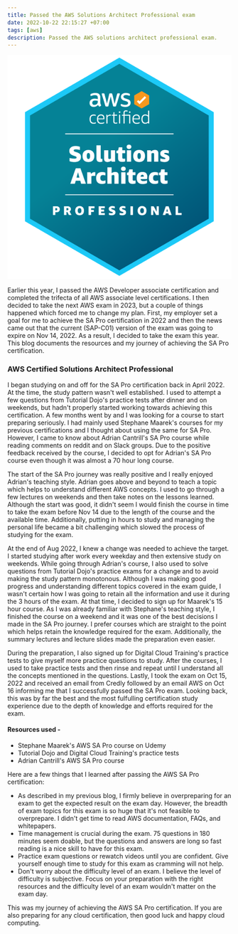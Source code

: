 ```yaml
---
title: Passed the AWS Solutions Architect Professional exam
date: 2022-10-22 22:15:27 +07:00
tags: [aws]
description: Passed the AWS solutions architect professional exam.
---
```


   ![](/assets/img/sa-pro.png)

Earlier this year, I passed the AWS Developer associate certification and completed the trifecta of all AWS associate level certifications. I then decided to take the next AWS exam in 2023, but a couple of things happened which forced me to change my plan. First, my employer set a goal for me to achieve the SA Pro certification in 2022 and then the news came out that the current (SAP-C01) version of the exam was going to expire on Nov 14, 2022. As a result, I decided to take the exam this year. This blog documents the resources and my journey of achieving the SA Pro certification.   

### AWS Certified Solutions Architect Professional

I began studying on and off for the SA Pro certification back in April 2022. At the time, the study pattern wasn't well established. I used to attempt a few questions from Tutorial Dojo's practice tests after dinner and on weekends, but hadn't properly started working towards achieving this certification. A few months went by and I was looking for a course to start preparing seriously. I had mainly used Stephane Maarek's courses for my previous certifications and I thought about using the same for SA Pro. However, I came to know about Adrian Cantrill's SA Pro course while reading comments on reddit and on Slack groups. Due to the positive feedback received by the course, I decided to opt for Adrian's SA Pro course even though it was almost a 70 hour long course.

The start of the SA Pro journey was really positive and I really enjoyed Adrian's teaching style. Adrian goes above and beyond to teach a topic which helps to understand different AWS concepts. I used to go through a few lectures on weekends and then take notes on the lessons learned. Although the start was good, it didn't seem I would finish the course in time to take the exam before Nov 14 due to the length of the course and the available time. Additionally, putting in hours to study and managing the personal life became a bit challenging which slowed the process of studying for the exam. 

At the end of Aug 2022, I knew a change was needed to achieve the target. I started studying after work every weekday and then extensive study on weekends. While going through Adrian's course, I also used to solve questions from Tutorial Dojo's practice exams for a change and to avoid making the study pattern monotonous. Although I was making good progress and understanding different topics covered in the exam guide, I wasn't certain how I was going to retain all the information and use it during the 3 hours of the exam. At that time, I decided to sign up for Maarek's 15 hour course. As I was already familiar with Stephane's teaching style, I finished the course on a weekend and it was one of the best decisions I made in the SA Pro journey. I prefer courses which are straight to the point which helps retain the knowledge required for the exam. Additionally, the summary lectures and lecture slides made the preparation even easier.

During the preparation, I also signed up for Digital Cloud Training's practice tests to give myself more practice questions to study. After the courses, I used to take practice tests and then rinse and repeat until I understand all the concepts mentioned in the questions. Lastly, I took the exam on Oct 15, 2022 and received an email from Credly followed by an email AWS on Oct 16 informing me that I successfully passed the SA Pro exam. Looking back, this was by far the best and the most fulfulling certification study experience due to the depth of knowledge and efforts required for the exam.

#### Resources used -

- Stephane Maarek's AWS SA Pro course on Udemy 
- Tutorial Dojo and Digital Cloud Training's practice tests
- Adrian Cantrill's AWS SA Pro course

Here are a few things that I learned after passing the AWS SA Pro certification: 

- As described in my previous blog, I firmly believe in overpreparing for an exam to get the expected result on the exam day. However, the breadth of exam topics for this exam is so huge that it's not feasible to overprepare. I didn't get time to read AWS documentation, FAQs, and whitepapers.
- Time management is crucial during the exam. 75 questions in 180 minutes seem doable, but the questions and answers are long so fast reading is a nice skill to have for this exam.
- Practice exam questions or rewatch videos until you are confident. Give yourself enough time to study for this exam as cramming will not help.
- Don't worry about the difficulty level of an exam. I believe the level of difficulty is subjective. Focus on your preparation with the right resources and the difficulty level of an exam wouldn't matter on the exam day.  

This was my journey of achieving the AWS SA Pro certification. If you are also preparing for any cloud certification, then good luck and happy cloud computing.

